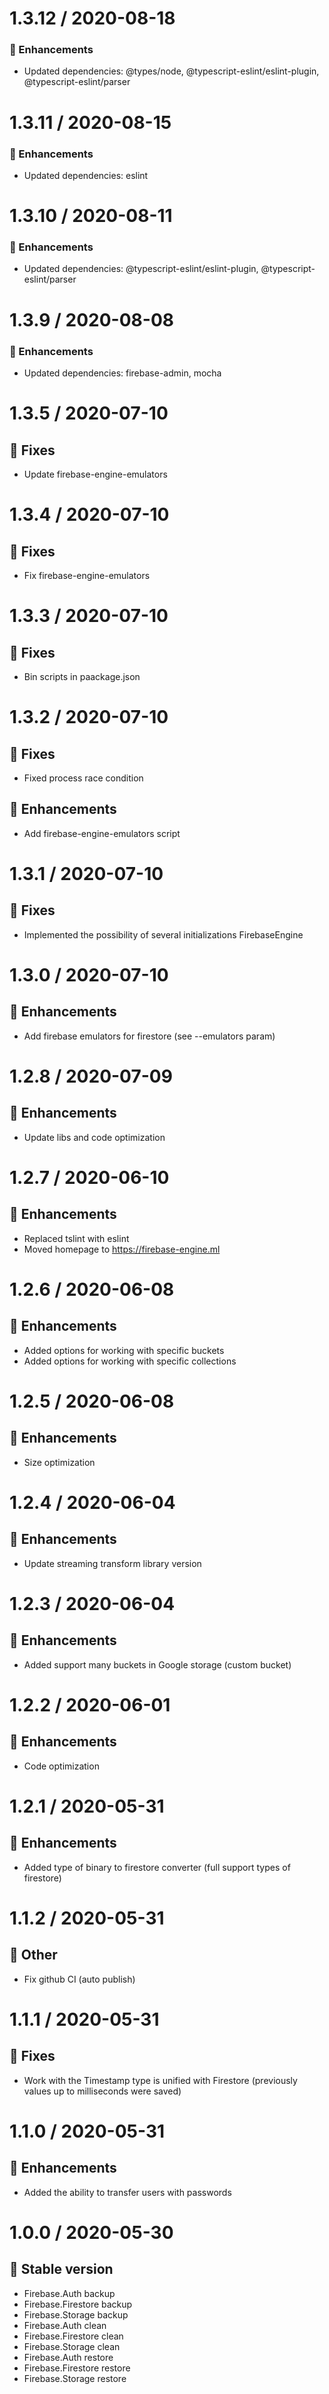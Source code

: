 # 1.3.12 / 2020-08-18

### :tada: Enhancements
- Updated dependencies: @types/node, @typescript-eslint/eslint-plugin, @typescript-eslint/parser

# 1.3.11 / 2020-08-15

### :tada: Enhancements
- Updated dependencies: eslint

# 1.3.10 / 2020-08-11

### :tada: Enhancements
- Updated dependencies: @typescript-eslint/eslint-plugin, @typescript-eslint/parser

# 1.3.9 / 2020-08-08

### :tada: Enhancements
- Updated dependencies: firebase-admin, mocha

# 1.3.5 / 2020-07-10

## :bug: Fixes
- Update firebase-engine-emulators

# 1.3.4 / 2020-07-10

## :bug: Fixes
- Fix firebase-engine-emulators

# 1.3.3 / 2020-07-10

## :bug: Fixes
- Bin scripts in paackage.json

# 1.3.2 / 2020-07-10

## :bug: Fixes
- Fixed process race condition

## :tada: Enhancements
- Add firebase-engine-emulators script

# 1.3.1 / 2020-07-10

## :bug: Fixes
- Implemented the possibility of several initializations FirebaseEngine

# 1.3.0 / 2020-07-10

## :tada: Enhancements
- Add firebase emulators for firestore (see --emulators param)

# 1.2.8 / 2020-07-09

## :tada: Enhancements
- Update libs and code optimization

# 1.2.7 / 2020-06-10

## :tada: Enhancements
- Replaced tslint with eslint
- Moved homepage to https://firebase-engine.ml

# 1.2.6 / 2020-06-08

## :tada: Enhancements
- Added options for working with specific buckets
- Added options for working with specific collections

# 1.2.5 / 2020-06-08

## :tada: Enhancements
- Size optimization

# 1.2.4 / 2020-06-04

## :tada: Enhancements
- Update streaming transform library version

# 1.2.3 / 2020-06-04

## :tada: Enhancements
- Added support many buckets in Google storage (custom bucket)

# 1.2.2 / 2020-06-01

## :tada: Enhancements
- Code optimization

# 1.2.1 / 2020-05-31

## :tada: Enhancements
- Added type of binary to firestore converter (full support types of firestore)

# 1.1.2 / 2020-05-31

## :nut_and_bolt: Other
- Fix github CI (auto publish)

# 1.1.1 / 2020-05-31

## :bug: Fixes
- Work with the Timestamp type is unified with Firestore (previously values up to milliseconds were saved)

# 1.1.0 / 2020-05-31

## :tada: Enhancements
- Added the ability to transfer users with passwords

# 1.0.0 / 2020-05-30

## :tada: Stable version
- Firebase.Auth backup
- Firebase.Firestore backup
- Firebase.Storage backup
- Firebase.Auth clean
- Firebase.Firestore clean
- Firebase.Storage clean
- Firebase.Auth restore
- Firebase.Firestore restore
- Firebase.Storage restore